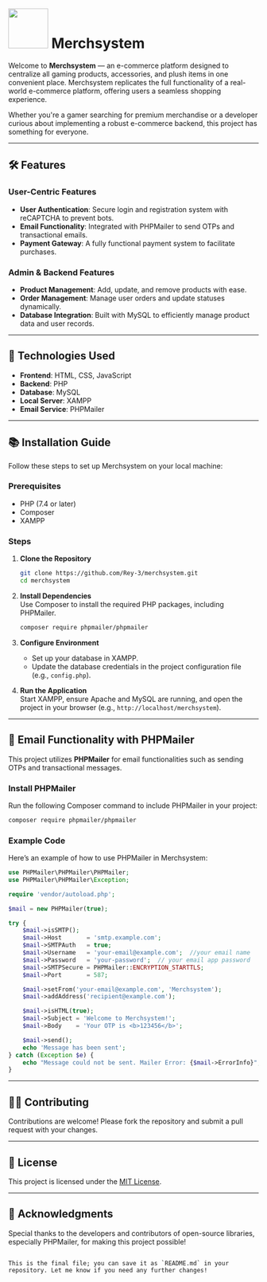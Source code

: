 # <img src="https://github.com/user-attachments/assets/df63b110-0841-4858-8c37-8975d1ae9f44" width="80" /> Merchsystem  



Welcome to **Merchsystem** — an e-commerce platform designed to centralize all gaming products, accessories, and plush items in one convenient place. Merchsystem replicates the full functionality of a real-world e-commerce platform, offering users a seamless shopping experience.  

Whether you're a gamer searching for premium merchandise or a developer curious about implementing a robust e-commerce backend, this project has something for everyone.  

---

## 🛠️ Features  

### User-Centric Features  
- **User Authentication**: Secure login and registration system with reCAPTCHA to prevent bots.  
- **Email Functionality**: Integrated with PHPMailer to send OTPs and transactional emails.  
- **Payment Gateway**: A fully functional payment system to facilitate purchases.  

### Admin & Backend Features  
- **Product Management**: Add, update, and remove products with ease.  
- **Order Management**: Manage user orders and update statuses dynamically.  
- **Database Integration**: Built with MySQL to efficiently manage product data and user records.  

---

## 🚀 Technologies Used  

- **Frontend**: HTML, CSS, JavaScript  
- **Backend**: PHP  
- **Database**: MySQL  
- **Local Server**: XAMPP  
- **Email Service**: PHPMailer  

---

## 📚 Installation Guide  

Follow these steps to set up Merchsystem on your local machine:

### Prerequisites  
- PHP (7.4 or later)  
- Composer  
- XAMPP  

### Steps  

1. **Clone the Repository**  
   ```bash  
   git clone https://github.com/Rey-3/merchsystem.git  
   cd merchsystem  

2. **Install Dependencies**  
   Use Composer to install the required PHP packages, including PHPMailer.  
   ```bash  
   composer require phpmailer/phpmailer  
   ```  

3. **Configure Environment**  
   - Set up your database in XAMPP.  
   - Update the database credentials in the project configuration file (e.g., `config.php`).  

4. **Run the Application**  
   Start XAMPP, ensure Apache and MySQL are running, and open the project in your browser (e.g., `http://localhost/merchsystem`).  

---

## 📧 Email Functionality with PHPMailer  

This project utilizes **PHPMailer** for email functionalities such as sending OTPs and transactional messages.  

### Install PHPMailer  
Run the following Composer command to include PHPMailer in your project:  
```bash  
composer require phpmailer/phpmailer  
```  

### Example Code  
Here’s an example of how to use PHPMailer in Merchsystem:  
```php  
use PHPMailer\PHPMailer\PHPMailer;  
use PHPMailer\PHPMailer\Exception;  

require 'vendor/autoload.php';  

$mail = new PHPMailer(true);  

try {  
    $mail->isSMTP();  
    $mail->Host       = 'smtp.example.com';  
    $mail->SMTPAuth   = true;  
    $mail->Username   = 'your-email@example.com';  //your email name
    $mail->Password   = 'your-password';  // your email app password
    $mail->SMTPSecure = PHPMailer::ENCRYPTION_STARTTLS;  
    $mail->Port       = 587;  

    $mail->setFrom('your-email@example.com', 'Merchsystem');  
    $mail->addAddress('recipient@example.com');  

    $mail->isHTML(true);  
    $mail->Subject = 'Welcome to Merchsystem!';  
    $mail->Body    = 'Your OTP is <b>123456</b>';  

    $mail->send();  
    echo 'Message has been sent';  
} catch (Exception $e) {  
    echo "Message could not be sent. Mailer Error: {$mail->ErrorInfo}";  
}  
```  

---

## 👨‍💻 Contributing  

Contributions are welcome! Please fork the repository and submit a pull request with your changes.  

---

## 📄 License  

This project is licensed under the [MIT License](LICENSE).  

---

## 🌟 Acknowledgments  

Special thanks to the developers and contributors of open-source libraries, especially PHPMailer, for making this project possible!  
```

This is the final file; you can save it as `README.md` in your repository. Let me know if you need any further changes!
